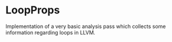 # LoopProps
Implementation of a very basic analysis pass which collects some information regarding loops in LLVM.
